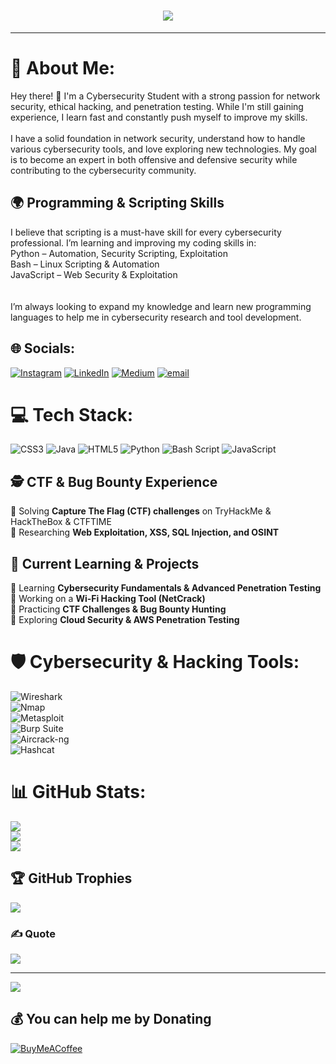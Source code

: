 
<h1 align="center">
  <a href="#">
    <img src="https://readme-typing-svg.herokuapp.com?font=Fira+Code&size=25&color=39FF14&center=true&vCenter=true&width=440&height=45&lines=Hey+There!;I'm+Tareq+Abu+Khashabeh;Aspiring+Cybersecurity;Welcome!">
  </a>
</h1>

---
# 💫 About Me:
Hey there! 👋 I'm a Cybersecurity Student with a strong passion for network security, ethical hacking, and penetration testing. While I'm still gaining experience, I learn fast and constantly push myself to improve my skills.<br><br>I have a solid foundation in network security, understand how to handle various cybersecurity tools, and love exploring new technologies. My goal is to become an expert in both offensive and defensive security while contributing to the cybersecurity community.<br>
## 🌍 Programming & Scripting Skills<br>
I believe that scripting is a must-have skill for every cybersecurity professional. I’m learning and improving my coding skills in:<br> Python – Automation, Security Scripting, Exploitation<br> Bash – Linux Scripting & Automation<br> JavaScript – Web Security & Exploitation<br><br><br>I’m always looking to expand my knowledge and learn new programming languages to help me in cybersecurity research and tool development.


## 🌐 Socials:
[![Instagram](https://img.shields.io/badge/Instagram-%23E4405F.svg?logo=Instagram&logoColor=white)](https://instagram.com/tareq_abukhashabeh) [![LinkedIn](https://img.shields.io/badge/LinkedIn-%230077B5.svg?logo=linkedin&logoColor=white)](https://www.linkedin.com/in/tareq-abu-khashabeh-48a3a4303/) [![Medium](https://img.shields.io/badge/Medium-12100E?logo=medium&logoColor=white)](https://medium.com/@tareqkh.ctf) [![email](https://img.shields.io/badge/Email-D14836?logo=gmail&logoColor=white)](mailto:tareq.abukhashabeh@gmail.com) 

# 💻 Tech Stack:
![CSS3](https://img.shields.io/badge/css3-%231572B6.svg?style=for-the-badge&logo=css3&logoColor=white) ![Java](https://img.shields.io/badge/java-%23ED8B00.svg?style=for-the-badge&logo=openjdk&logoColor=white) ![HTML5](https://img.shields.io/badge/html5-%23E34F26.svg?style=for-the-badge&logo=html5&logoColor=white) ![Python](https://img.shields.io/badge/python-3670A0?style=for-the-badge&logo=python&logoColor=ffdd54) ![Bash Script](https://img.shields.io/badge/bash_script-%23121011.svg?style=for-the-badge&logo=gnu-bash&logoColor=white) ![JavaScript](https://img.shields.io/badge/javascript-%23323330.svg?style=for-the-badge&logo=javascript&logoColor=%23F7DF1E)

## 🕵️ CTF & Bug Bounty Experience  
🔹 Solving **Capture The Flag (CTF) challenges** on TryHackMe & HackTheBox & CTFTIME  
🔹 Researching **Web Exploitation, XSS, SQL Injection, and OSINT**

## 📌 Current Learning & Projects  
🔹 Learning **Cybersecurity Fundamentals & Advanced Penetration Testing**  
🔹 Working on a **Wi-Fi Hacking Tool (NetCrack)**  
🔹 Practicing **CTF Challenges & Bug Bounty Hunting**  
🔹 Exploring **Cloud Security & AWS Penetration Testing**


# 🛡️ Cybersecurity & Hacking Tools:  
![Wireshark](https://img.shields.io/badge/Wireshark-007ACC?style=for-the-badge&logo=wireshark&logoColor=white)  
![Nmap](https://img.shields.io/badge/Nmap-0098DC?style=for-the-badge&logo=nmap&logoColor=white)  
![Metasploit](https://img.shields.io/badge/Metasploit-1572B6?style=for-the-badge&logo=metasploit&logoColor=white)  
![Burp Suite](https://img.shields.io/badge/Burp_Suite-F25D27?style=for-the-badge&logo=burp-suite&logoColor=white)  
![Aircrack-ng](https://img.shields.io/badge/Aircrack--ng-990000?style=for-the-badge&logo=aircrack-ng&logoColor=white)  
![Hashcat](https://img.shields.io/badge/Hashcat-800000?style=for-the-badge&logo=hashcat&logoColor=white)  


# 📊 GitHub Stats:
![](https://github-readme-stats.vercel.app/api?username=tareq-abukhashabeh&theme=github_dark&hide_border=true&include_all_commits=true&count_private=false)<br/>
![](https://nirzak-streak-stats.vercel.app/?user=tareq-abukhashabeh&theme=github_dark&hide_border=true)<br/>
![](https://github-readme-stats.vercel.app/api/top-langs/?username=tareq-abukhashabeh&theme=github_dark&hide_border=true&include_all_commits=true&count_private=false&layout=compact)


## 🏆 GitHub Trophies
![](https://github-profile-trophy.vercel.app/?username=tareq-abukhashabeh&theme=github_dark&no-frame=true&no-bg=true&margin-w=4)

### ✍️ Quote
![](https://quotes-github-readme.vercel.app/api?type=horizontal&theme=radical)

---
[![](https://visitcount.itsvg.in/api?id=tareq-abukhashabeh&icon=1&color=0)](https://visitcount.itsvg.in)

  ## 💰 You can help me by Donating
  [![BuyMeACoffee](https://img.shields.io/badge/Buy%20Me%20a%20Coffee-ffdd00?style=for-the-badge&logo=buy-me-a-coffee&logoColor=black)](https://buymeacoffee.com/tareq.abukhashabeh) 

  

